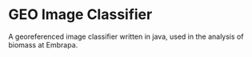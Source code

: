 # GEO Image Classifier

A georeferenced image classifier written in java, used in the analysis of biomass at Embrapa.
